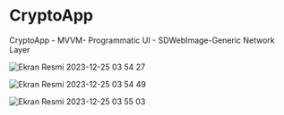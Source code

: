 # CryptoApp
CryptoApp - MVVM- Programmatic UI - SDWebImage-Generic Network Layer

![Ekran Resmi 2023-12-25 03 54 27](https://github.com/NecatiAlperen/CryptoApp/assets/109997859/f13fcc19-a49e-4227-8704-1b6853b6389b)

![Ekran Resmi 2023-12-25 03 54 49](https://github.com/NecatiAlperen/CryptoApp/assets/109997859/2bb3261c-0560-4541-9e84-569367fba982)


![Ekran Resmi 2023-12-25 03 55 03](https://github.com/NecatiAlperen/CryptoApp/assets/109997859/46a28007-0fc7-425f-94b0-acbf5d1c4b3f)
